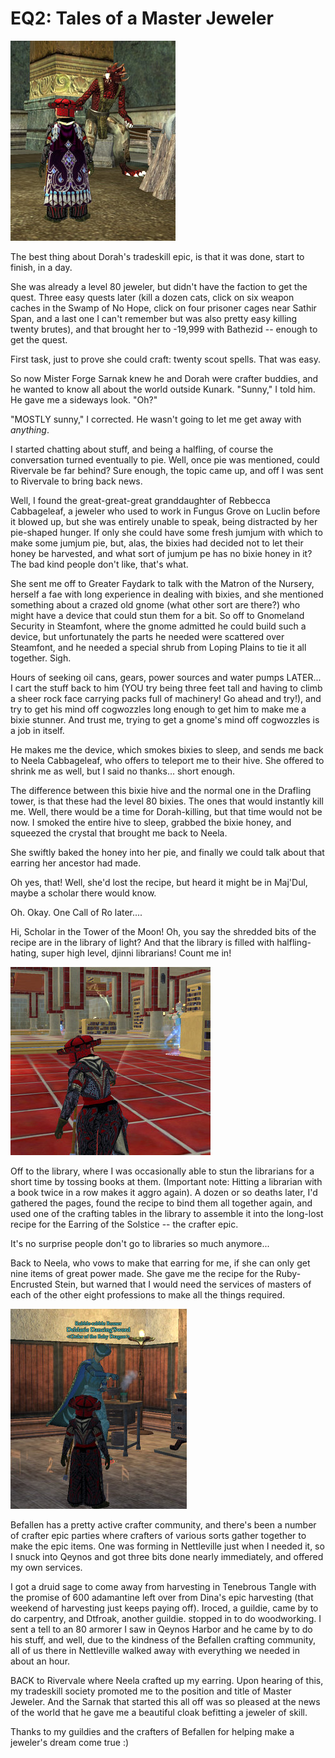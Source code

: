 # EQ2: Tales of a Master Jeweler

![everquest2-2008-02-24-22-18-11-51.jpg](../uploads/2008/02/everquest2-2008-02-24-22-18-11-51.jpg)

The best thing about Dorah's tradeskill epic, is that it was done, start to finish, in a day.

She was already a level 80 jeweler, but didn't have the faction to get the quest. Three easy quests later (kill a dozen cats, click on six weapon caches in the Swamp of No Hope, click on four prisoner cages near Sathir Span, and a last one I can't remember but was also pretty easy killing twenty brutes), and that brought her to -19,999 with Bathezid -- enough to get the quest.

First task, just to prove she could craft: twenty scout spells. That was easy.

So now Mister Forge Sarnak knew he and Dorah were crafter buddies, and he wanted to know all about the world outside Kunark. "Sunny," I told him. He gave me a sideways look. "Oh?"

"MOSTLY sunny," I corrected. He wasn't going to let me get away with *anything*.

I started chatting about stuff, and being a halfling, of course the conversation turned eventually to pie. Well, once pie was mentioned, could Rivervale be far behind? Sure enough, the topic came up, and off I was sent to Rivervale to bring back news.

Well, I found the great-great-great granddaughter of Rebbecca Cabbageleaf, a jeweler who used to work in Fungus Grove on Luclin before it blowed up, but she was entirely unable to speak, being distracted by her pie-shaped hunger. If only she could have some fresh jumjum with which to make some jumjum pie, but, alas, the bixies had decided not to let their honey be harvested, and what sort of jumjum pe has no bixie honey in it? The bad kind people don't like, that's what.

She sent me off to Greater Faydark to talk with the Matron of the Nursery, herself a fae with long experience in dealing with bixies, and she mentioned something about a crazed old gnome (what other sort are there?) who might have a device that could stun them for a bit. So off to Gnomeland Security in Steamfont, where the gnome admitted he could build such a device, but unfortunately the parts he needed were scattered over Steamfont, and he needed a special shrub from Loping Plains to tie it all together. Sigh.

Hours of seeking oil cans, gears, power sources and water pumps LATER... I cart the stuff back to him (YOU try being three feet tall and having to climb a sheer rock face carrying packs full of machinery! Go ahead and try!), and try to get his mind off cogwozzles long enough to get him to make me a bixie stunner. And trust me, trying to get a gnome's mind off cogwozzles is a job in itself.

He makes me the device, which smokes bixies to sleep, and sends me back to Neela Cabbageleaf, who offers to teleport me to their hive. She offered to shrink me as well, but I said no thanks... short enough.

The difference between this bixie hive and the normal one in the Drafling tower, is that these had the level 80 bixies. The ones that would instantly kill me. Well, there would be a time for Dorah-killing, but that time would not be now. I smoked the entire hive to sleep, grabbed the bixie honey, and squeezed the crystal that brought me back to Neela.

She swiftly baked the honey into her pie, and finally we could talk about that earring her ancestor had made.

Oh yes, that! Well, she'd lost the recipe, but heard it might be in Maj'Dul, maybe a scholar there would know.

Oh. Okay. One Call of Ro later....

Hi, Scholar in the Tower of the Moon! Oh, you say the shredded bits of the recipe are in the library of light? And that the library is filled with halfling-hating, super high level, djinni librarians! Count me in!

![everquest2-2008-02-24-19-01-09-16.jpg](../uploads/2008/02/everquest2-2008-02-24-19-01-09-16.jpg)

Off to the library, where I was occasionally able to stun the librarians for a short time by tossing books at them. (Important note: Hitting a librarian with a book twice in a row makes it aggro again). A dozen or so deaths later, I'd gathered the pages, found the recipe to bind them all together again, and used one of the crafting tables in the library to assemble it into the long-lost recipe for the Earring of the Solstice -- the crafter epic.

It's no surprise people don't go to libraries so much anymore...

Back to Neela, who vows to make that earring for me, if she can only get nine items of great power made. She gave me the recipe for the Ruby-Encrusted Stein, but warned that I would need the services of masters of each of the other eight professions to make all the things required.

![everquest2-2008-02-24-20-25-35-30.jpg](../uploads/2008/02/everquest2-2008-02-24-20-25-35-30.jpg)

Befallen has a pretty active crafter community, and there's been a number of crafter epic parties where crafters of various sorts gather together to make the epic items. One was forming in Nettleville just when I needed it, so I snuck into Qeynos and got three bits done nearly immediately, and offered my own services.

I got a druid sage to come away from harvesting in Tenebrous Tangle with the promise of 600 adamantine left over from Dina's epic harvesting (that weekend of harvesting just keeps paying off). Iroced, a guildie, came by to do carpentry, and Dtfroak, another guildie. stopped in to do woodworking. I sent a tell to an 80 armorer I saw in Qeynos Harbor and he came by to do his stuff, and well, due to the kindness of the Befallen crafting community, all of us there in Nettleville walked away with everything we needed in about an hour.

BACK to Rivervale where Neela crafted up my earring. Upon hearing of this, my tradeskill society promoted me to the position and title of Master Jeweler. And the Sarnak that started this all off was so pleased at the news of the world that he gave me a beautiful cloak befitting a jeweler of skill.

Thanks to my guildies and the crafters of Befallen for helping make a jeweler's dream come true :)

